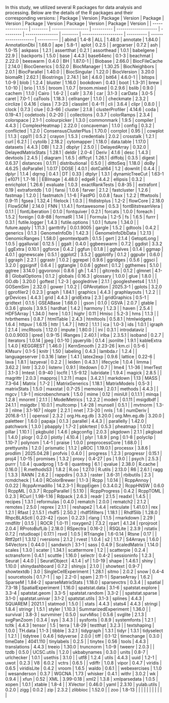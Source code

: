 In this study, we utilized several R packages for data analysis and processing. Below are the details of the R packages and their corresponding versions:
| Package          | Version  | Package            | Version    | Package              | Version   | Package          | Version  | Package              | Version    | Package              | Version    |
| ---------------- | -------- | ------------------ | ---------- | -------------------- | --------- | ---------------- | -------- | -------------------- | ---------- | -------------------- | ---------- |
| abind            | 1.4-8    | ALL                | 1.48.0     | annotate             | 1.84.0    | AnnotationDbi    | 1.68.0   | ape                  | 5.8-1      | aplot                | 0.2.5      |
| argparser        | 0.7.2    | ash                | 1.0-15     | askpass              | 1.2.1     | assertthat       | 0.2.1    | assorthead           | 1.0.1      | babelgene            | 22.9       |
| backports        | 1.5.0    | base               | 4.4.3      | base64enc            | 0.1-3     | beachmat         | 2.22.0   | beeswarm             | 0.4.0      | BH                   | 1.87.0-1   |
| Biobase          | 2.66.0   | BiocFileCache      | 2.14.0     | BiocGenerics         | 0.52.0    | BiocManager      | 1.30.25  | BiocNeighbors        | 2.0.1      | BiocParallel         | 1.40.0     |
| BiocSingular     | 1.22.0   | BiocVersion        | 3.20.0     | biomaRt              | 2.62.1    | Biostrings       | 2.74.1   | bit                  | 4.6.0      | bit64                | 4.6.0-1    |
| bitops           | 1.0-9    | blob               | 1.2.4      | bluster              | 1.16.0    | bookdown         | 0.43     | boot                 | 1.3-31     | brew                 | 1.0-10     |
| brio             | 1.1.5    | broom              | 1.0.7      | broom.mixed          | 0.2.9.6   | bslib            | 0.9.0    | cachem               | 1.1.0      | Cairo                | 1.6-2      |
| callr            | 3.7.6    | car                | 3.1-3      | carData              | 3.0-5     | caret            | 7.0-1    | caTools              | 1.18.3     | cellranger           | 1.1.0      |
| checkmate        | 2.3.2    | circlize           | 0.4.16     | class                | 7.3-23    | classInt         | 0.4-11   | cli                  | 3.6.4      | clipr                | 0.8.0      |
| clock            | 0.7.3    | clue               | 0.3-66     | cluster              | 2.1.8     | clusterProfiler  | 4.14.6   | coda                 | 0.19-4.1   | codetools            | 0.2-20     |
| collections      | 0.3.7    | colorRamps         | 2.3.4      | colorspace           | 2.1-1     | colourpicker     | 1.3.0    | commonmark           | 1.9.5      | compiler             | 4.4.3      |
| ComplexHeatmap   | 2.22.0   | concaveman         | 1.1.0      | config               | 0.3.2     | conflicted       | 1.2.0    | ConsensusClusterPlus | 1.70.0     | corrplot             | 0.95       |
| cowplot          | 1.1.3    | cpp11              | 0.5.2      | crayon               | 1.5.3     | credentials      | 2.0.2    | crosstalk            | 1.2.1      | curl                 | 6.2.1      |
| cytolib          | 2.18.2   | cytomapper         | 1.18.0     | data.table           | 1.17.0    | datasets         | 4.4.3    | DBI                  | 1.2.3      | dbplyr               | 2.5.0      |
| DelayedArray     | 0.32.0   | DelayedMatrixStats | 1.28.1     | deldir               | 2.0-4     | Deriv            | 4.1.6    | desc                 | 1.4.3      | devtools             | 2.4.5      |
| diagram          | 1.6.5    | diffcyt            | 1.26.1     | diffobj              | 0.3.5     | digest           | 0.6.37   | distances            | 0.1.11     | distributional       | 0.5.0      |
| dittoSeq         | 1.18.0   | doBy               | 4.6.25     | doParallel           | 1.0.17    | DOSE             | 4.0.1    | dotCall64            | 1.2        | downlit              | 0.4.4      |
| dplyr            | 1.1.4    | dqrng              | 0.4.1      | DT                   | 0.33      | dtplyr           | 1.3.1    | dynamicTreeCut       | 1.63-1     | e1071                | 1.7-16     |
| EBImage          | 4.48.0   | edgeR              | 4.4.2      | ellipsis             | 0.3.2     | enrichplot       | 1.26.6   | evaluate             | 1.0.3      | exactRankTests       | 0.8-35     |
| extrafont        | 0.19     | extrafontdb        | 1.0        | fansi                | 1.0.6     | farver           | 2.1.2    | fastcluster          | 1.2.6      | fastmap              | 1.2.0      |
| fastmatch        | 1.1-6    | FastPG             | 0.0.8      | faux                 | 1.2.2     | fftwtools        | 0.9-11   | fgsea                | 1.32.4     | filelock             | 1.0.3      |
| fitdistrplus     | 1.2-2    | flowCore           | 2.18.0     | FlowSOM              | 2.14.0    | FNN              | 1.1.4.1  | fontawesome          | 0.5.3      | fontBitstreamVera    | 0.1.1      |
| fontLiberation   | 0.1.0    | fontquiver         | 0.2.1      | forcats              | 1.0.0     | foreach          | 1.5.2    | foreign              | 0.8-88     | formatR              | 1.14       |
| Formula          | 1.2-5    | fs                 | 1.6.5      | furrr                | 0.3.1     | futile.logger    | 1.4.3    | futile.options       | 1.0.1      | future               | 1.34.0     |
| future.apply     | 1.11.3   | ganttrify          | 0.0.1.9005 | gargle               | 1.5.2     | gdtools          | 0.4.2    | generics             | 0.1.3      | GenomeInfoDb         | 1.42.3     |
| GenomeInfoDbData | 1.2.13   | GenomicRanges      | 1.58.0     | geomtextpath         | 0.1.5     | gert             | 2.1.4    | GetoptLong           | 1.0.5      | ggalluvial           | 0.12.5     |
| ggalt            | 0.4.0    | ggbeeswarm         | 0.7.2      | ggdist               | 3.3.2     | ggExtra          | 0.10.1   | ggforce              | 0.4.2      | ggfun                | 0.1.8      |
| gghalves         | 0.1.4    | ggmap              | 4.0.1      | ggnewscale           | 0.5.1     | ggplot2          | 3.5.2    | ggplotify            | 0.1.2      | ggpubr               | 0.6.0      |
| ggraph           | 2.2.1    | ggrastr            | 1.0.2      | ggrepel              | 0.9.6     | ggridges         | 0.5.6    | ggsci                | 3.2.0      | ggsignif             | 0.6.4      |
| ggtangle         | 0.0.6    | ggtext             | 0.1.2      | ggthemes             | 5.1.0     | ggtree           | 3.14.0   | ggvoronoi            | 0.8.6      | gh                   | 1.4.1      |
| gitcreds         | 0.1.2    | glmnet             | 4.1-8      | GlobalOptions        | 0.1.2     | globals          | 0.16.3   | glossary             | 1.0.0      | glue                 | 1.8.0      |
| GO.db            | 3.20.0   | goftest            | 1.2-3      | googledrive          | 2.1.1     | googlesheets4    | 1.1.1    | GOSemSim             | 2.32.0     | gower                | 1.0.2      |
| GPArotation      | 2025.3-1 | gplots             | 3.2.0      | gprofiler2           | 0.2.3     | graph            | 1.84.1   | graphics             | 4.4.3      | graphlayouts         | 1.2.2      |
| grDevices        | 4.4.3    | grid               | 4.4.3      | gridExtra            | 2.3       | gridGraphics     | 0.5-1    | gridtext             | 0.1.5      | GSEABase             | 1.68.0     |
| gson             | 0.1.0    | GSVA               | 2.0.7      | gtable               | 0.3.6     | gtools           | 3.9.5    | hardhat              | 1.4.2      | harmony              | 1.2.3      |
| haven            | 2.5.4    | HDF5Array          | 1.34.0     | here                 | 1.0.1     | highr            | 0.11     | Hmisc                | 5.2-3      | hms                  | 1.1.3      |
| hrbrthemes       | 0.8.7    | htmlTable          | 2.4.3      | htmltools            | 0.5.8.1   | htmlwidgets      | 1.6.4    | httpuv               | 1.6.15     | httr                 | 1.4.7      |
| httr2            | 1.1.1    | ica                | 1.0-3      | ids                  | 1.0.1     | igraph           | 2.1.4    | imcRtools            | 1.12.0     | impute               | 1.80.0     |
| ini              | 0.3.1    | introdataviz       | 0.0.0.9003 | ipred                | 0.9-15    | IRanges          | 2.40.1   | irlba                | 2.3.5.1    | isoband              | 0.2.7      |
| iterators        | 1.0.14   | jpeg               | 0.1-10     | jquerylib            | 0.1.4     | jsonlite         | 1.9.1    | kableExtra           | 1.4.0      | KEGGREST             | 1.46.0     |
| KernSmooth       | 2.23-26  | km.ci              | 0.5-6      | KMsurv               | 0.1-5     | knitr            | 1.50     | labeling             | 0.4.3      | lambda.r             | 1.2.4      |
| languageserver   | 0.3.16   | later              | 1.4.1      | latex2exp            | 0.9.6     | lattice          | 0.22-6   | lava                 | 1.8.1      | lazyeval             | 0.2.2      |
| leiden           | 0.4.3.1  | lifecycle          | 1.0.4      | limma                | 3.62.2    | lintr            | 3.2.0    | listenv              | 0.9.1      | litedown             | 0.7        |
| lme4             | 1.1-36   | lmerTest           | 3.1-3      | lmtest               | 0.9-40    | locfit           | 1.5-9.12 | lubridate            | 1.9.4      | magick               | 2.8.5      |
| magrittr         | 2.0.3    | mapproj            | 1.2.11     | maps                 | 3.4.2.1   | markdown         | 1.13     | MASS                 | 7.3-64     | Matrix               | 1.7-2      |
| MatrixGenerics   | 1.18.1   | MatrixModels       | 0.5-3      | matrixStats          | 1.5.0     | maxstat          | 0.7-25   | memoise              | 2.0.1      | methods              | 4.4.3      |
| mgcv             | 1.9-1    | microbenchmark     | 1.5.0      | mime                 | 0.12      | miniUI           | 0.1.1.1  | minqa                | 1.2.8      | mnormt               | 2.1.1      |
| ModelMetrics     | 1.2.2.2  | modelr             | 0.1.11     | msigdbdf             | 24.1.1    | msigdbr          | 10.0.1   | multcomp             | 1.4-28     | munsell              | 0.5.1      |
| mvtnorm          | 1.3-3    | nlme               | 3.1-167    | nloptr               | 2.2.1     | nnet             | 7.3-20   | nnls                 | 1.6        | numDeriv             | 2016.8-1.1 |
| openssl          | 2.3.2    | org.Hs.eg.db       | 3.20.0     | org.Mm.eg.db         | 3.20.0    | paletteer        | 1.6.0    | papaja               | 0.1.3      | parallel             | 4.4.3      |
| parallelly       | 1.42.0   | patchwork          | 1.3.0      | pbapply              | 1.7-2     | pbkrtest         | 0.5.3    | pheatmap             | 1.0.12     | pillar               | 1.10.1     |
| pkgbuild         | 1.4.6    | pkgconfig          | 2.0.3      | pkgdown              | 2.1.1     | pkgload          | 1.4.0    | plogr                | 0.2.0      | plotly               | 4.10.4     |
| plyr             | 1.8.9    | png                | 0.1-8      | polyclip             | 1.10-7    | polynom          | 1.4-1    | praise               | 1.0.0      | preprocessCore       | 1.68.0     |
| prettyunits      | 1.2.0    | prismatic          | 1.1.2      | pROC                 | 1.19.0.1  | processx         | 3.8.6    | prodlim              | 2025.04.28 | profvis              | 0.4.0      |
| progress         | 1.2.3    | progressr          | 0.15.1     | proj4                | 1.0-15    | promises         | 1.3.2    | proxy                | 0.4-27     | ps                   | 1.9.0      |
| psych            | 2.5.3    | purrr              | 1.0.4      | quadprog             | 1.5-8     | quantreg         | 6.1      | qvalue               | 2.38.0     | R.cache              | 0.16.0     |
| R.methodsS3      | 1.8.2    | R.oo               | 1.27.0     | R.utils              | 2.13.0    | R6               | 2.6.1    | ragg                 | 1.3.3      | RANN                 | 2.6.2      |
| rappdirs         | 0.3.3    | raster             | 3.6-31     | rbibutils            | 2.3       | rcmdcheck        | 1.4.0    | RColorBrewer         | 1.1-3      | Rcpp                 | 1.0.14     |
| RcppAnnoy        | 0.0.22   | RcppArmadillo      | 14.2.3-1   | RcppEigen            | 0.3.4.0.2 | RcppHNSW         | 0.6.0    | RcppML               | 0.3.7      | RcppParallel         | 5.1.10     |
| RcppProgress     | 0.4.2    | RcppTOML           | 0.2.3      | RCurl                | 1.98-1.16 | Rdpack           | 2.6.3    | readr                | 2.1.5      | readxl               | 1.4.5      |
| recipes          | 1.3.1    | reformulas         | 0.4.0      | rematch              | 2.0.0     | rematch2         | 2.1.2    | remotes              | 2.5.0      | reprex               | 2.1.1      |
| reshape2         | 1.4.4    | reticulate         | 1.41.0.1   | rex                  | 1.2.1     | Rfast            | 2.1.5.1  | rhdf5                | 2.50.2     | rhdf5filters         | 1.18.1     |
| Rhdf5lib         | 1.28.0   | RhpcBLASctl        | 0.23-42    | rjson                | 0.2.23    | rlang            | 1.1.5    | rmarkdown            | 2.29       | rmdfiltr             | 0.1.5      |
| ROCR             | 1.0-11   | roxygen2           | 7.3.2      | rpart                | 4.1.24    | rprojroot        | 2.0.4    | RProtoBufLib         | 2.18.0     | RSpectra             | 0.16-2     |
| RSQLite          | 2.3.9    | rstatix            | 0.7.2      | rstudioapi           | 0.17.1    | rsvd             | 1.0.5    | RTriangle            | 1.6-0.14   | Rtsne                | 0.17       |
| Rttf2pt1         | 1.3.12   | rversions          | 2.1.2      | rvest                | 1.0.4     | s2               | 1.1.7    | S4Arrays             | 1.6.0      | S4Vectors            | 0.44.0     |
| sandwich         | 3.1-1    | sass               | 0.4.9      | ScaledMatrix         | 1.14.0    | scales           | 1.3.0    | scater               | 1.34.1     | scattermore          | 1.2        |
| scatterpie       | 0.2.4    | sctransform        | 0.4.1      | scuttle              | 1.16.0    | selectr          | 0.4-2    | sessioninfo          | 1.2.3      | Seurat               | 4.4.0      |
| SeuratObject     | 4.1.4    | sf                 | 1.0-19     | shape                | 1.4.6.1   | shiny            | 1.10.0   | shinydashboard       | 0.7.2      | shinyjs              | 2.1.0      |
| showtext         | 0.9-7    | showtextdb         | 3.0        | SingleCellExperiment | 1.28.1    | sitmo            | 2.0.2    | snow                 | 0.4-4      | sourcetools          | 0.1.7-1    |
| sp               | 2.2-0    | spam               | 2.11-1     | SparseArray          | 1.6.2     | SparseM          | 1.84-2   | sparseMatrixStats    | 1.18.0     | sparsevctrs          | 0.3.4      |
| spatial          | 7.3-18   | SpatialExperiment  | 1.16.0     | spatstat.data        | 3.1-6     | spatstat.explore | 3.3-4    | spatstat.geom        | 3.3-5      | spatstat.random      | 3.3-2      |
| spatstat.sparse  | 3.1-0    | spatstat.univar    | 3.1-2      | spatstat.utils       | 3.1-3     | splines          | 4.4.3    | SQUAREM              | 2021.1     | statmod              | 1.5.0      |
| stats            | 4.4.3    | stats4             | 4.4.3      | stringi              | 1.8.4     | stringr          | 1.5.1    | styler               | 1.10.3     | SummarizedExperiment | 1.36.0     |
| survival         | 3.8-3    | survminer          | 0.5.0      | survMisc             | 0.5.6     | svglite          | 2.1.3    | svgPanZoom           | 0.3.4      | sys                  | 3.4.3      |
| sysfonts         | 0.8.9    | systemfonts        | 1.2.1      | tcltk                | 4.4.3     | tensor           | 1.5      | terra                | 1.8-29     | testthat             | 3.2.3      |
| textshaping      | 1.0.0    | TH.data            | 1.1-3      | tibble               | 3.2.1     | tidygraph        | 1.3.1    | tidyr                | 1.3.1      | tidyselect           | 1.2.1      |
| tidytree         | 0.4.6    | tidyverse          | 2.0.0      | tiff                 | 0.1-12    | timechange       | 0.3.0    | timeDate             | 4041.110   | tinylabels           | 0.2.5      |
| tinytex          | 0.56     | tools              | 4.4.3      | translations         | 4.4.3     | treeio           | 1.30.0   | truncnorm            | 1.0-9      | tweenr               | 2.0.3      |
| tzdb             | 0.5.0    | UCSC.utils         | 1.2.0      | ukbabynames          | 0.3.0     | units            | 0.8-7    | urlchecker           | 1.0.1      | usethis              | 3.1.0      |
| utf8             | 1.2.4    | utils              | 4.4.3      | uuid                 | 1.2-1     | uwot             | 0.2.3    | V8                   | 6.0.2      | vctrs                | 0.6.5      |
| vdiffr           | 1.0.8    | vipor              | 0.4.7      | viridis              | 0.6.5     | viridisLite      | 0.4.2    | vroom                | 1.6.5      | waldo                | 0.6.1      |
| webexercises     | 1.1.0    | wesanderson        | 0.3.7      | WGCNA                | 1.73      | whisker          | 0.4.1    | withr                | 3.0.2      | wk                   | 0.9.4      |
| xfun             | 0.52     | XML                | 3.99-0.18  | xml2                 | 1.3.8     | xmlparsedata     | 1.0.5    | xopen                | 1.0.1      | xtable               | 1.8-4      |
| XVector          | 0.46.0   | yaml               | 2.3.10     | yulab.utils          | 0.2.0     | zigg             | 0.0.2    | zip                  | 2.3.2      | zlibbioc             | 1.52.0     |
| zoo              | 1.8-13   |                    |            |                      |           |                  |          |                      |            |                      |            |

